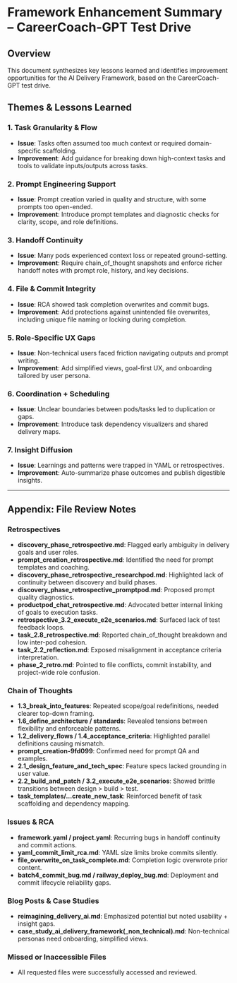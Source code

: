 # Framework Enhancement Summary – CareerCoach-GPT Test Drive

## Overview
This document synthesizes key lessons learned and identifies improvement opportunities for the AI Delivery Framework, based on the CareerCoach-GPT test drive.

## Themes & Lessons Learned

### 1. Task Granularity & Flow
- **Issue**: Tasks often assumed too much context or required domain-specific scaffolding.
- **Improvement**: Add guidance for breaking down high-context tasks and tools to validate inputs/outputs across tasks.

### 2. Prompt Engineering Support
- **Issue**: Prompt creation varied in quality and structure, with some prompts too open-ended.
- **Improvement**: Introduce prompt templates and diagnostic checks for clarity, scope, and role definitions.

### 3. Handoff Continuity
- **Issue**: Many pods experienced context loss or repeated ground-setting.
- **Improvement**: Require chain_of_thought snapshots and enforce richer handoff notes with prompt role, history, and key decisions.

### 4. File & Commit Integrity
- **Issue**: RCA showed task completion overwrites and commit bugs.
- **Improvement**: Add protections against unintended file overwrites, including unique file naming or locking during completion.

### 5. Role-Specific UX Gaps
- **Issue**: Non-technical users faced friction navigating outputs and prompt writing.
- **Improvement**: Add simplified views, goal-first UX, and onboarding tailored by user persona.

### 6. Coordination + Scheduling
- **Issue**: Unclear boundaries between pods/tasks led to duplication or gaps.
- **Improvement**: Introduce task dependency visualizers and shared delivery maps.

### 7. Insight Diffusion
- **Issue**: Learnings and patterns were trapped in YAML or retrospectives.
- **Improvement**: Auto-summarize phase outcomes and publish digestible insights.

---

## Appendix: File Review Notes

### Retrospectives
- **discovery_phase_retrospective.md**: Flagged early ambiguity in delivery goals and user roles.
- **prompt_creation_retrospective.md**: Identified the need for prompt templates and coaching.
- **discovery_phase_retrospective_researchpod.md**: Highlighted lack of continuity between discovery and build phases.
- **discovery_phase_retrospective_promptpod.md**: Proposed prompt quality diagnostics.
- **productpod_chat_retrospective.md**: Advocated better internal linking of goals to execution tasks.
- **retrospective_3.2_execute_e2e_scenarios.md**: Surfaced lack of test feedback loops.
- **task_2.8_retrospective.md**: Reported chain_of_thought breakdown and low inter-pod cohesion.
- **task_2.2_reflection.md**: Exposed misalignment in acceptance criteria interpretation.
- **phase_2_retro.md**: Pointed to file conflicts, commit instability, and project-wide role confusion.

### Chain of Thoughts
- **1.3_break_into_features**: Repeated scope/goal redefinitions, needed clearer top-down framing.
- **1.6_define_architecture / standards**: Revealed tensions between flexibility and enforceable patterns.
- **1.2_delivery_flows / 1.4_acceptance_criteria**: Highlighted parallel definitions causing mismatch.
- **prompt_creation-9fd099**: Confirmed need for prompt QA and examples.
- **2.1_design_feature_and_tech_spec**: Feature specs lacked grounding in user value.
- **2.2_build_and_patch / 3.2_execute_e2e_scenarios**: Showed brittle transitions between design > build > test.
- **task_templates/...create_new_task**: Reinforced benefit of task scaffolding and dependency mapping.

### Issues & RCA
- **framework.yaml / project.yaml**: Recurring bugs in handoff continuity and commit actions.
- **yaml_commit_limit_rca.md**: YAML size limits broke commits silently.
- **file_overwrite_on_task_complete.md**: Completion logic overwrote prior content.
- **batch4_commit_bug.md / railway_deploy_bug.md**: Deployment and commit lifecycle reliability gaps.

### Blog Posts & Case Studies
- **reimagining_delivery_ai.md**: Emphasized potential but noted usability + insight gaps.
- **case_study_ai_delivery_framework(_non_technical).md**: Non-technical personas need onboarding, simplified views.

### Missed or Inaccessible Files
- All requested files were successfully accessed and reviewed.